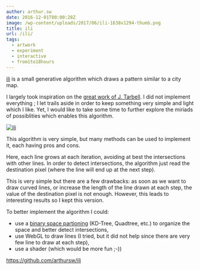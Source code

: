 ```yaml
---
author: arthur.sw
date: 2016-12-01T00:00:28Z
image: /wp-content/uploads/2017/06/ili-1638x1294-thumb.png
title: ili
url: /ili/
tags:
  - artwork
  - experiment
  - interactive
  - from1to18hours
---
```


[ili](https://arthursw.github.io/ili/) is a small generative algorithm which draws a pattern similar to a city map.

I largely took inspiration on the [great work of J. Tarbell](http://www.complexification.net/gallery/machines/substrate/index.php). I did not implement everything ; I let trails aside in order to keep something very simple and light which I like. Yet, I would like to take some time to further explore the miriads of possiblities which enables this algorithm.

[![ili](/wp-content/uploads/2017/06/ili-1638x1294.png)](https://arthursw.github.io/ili/)

This algorithm is very simple, but many methods can be used to implement it, each having pros and cons.

Here, each line grows at each iteration, avoiding at best the intersections with other lines. In order to detect intersections, the algorithm just read the destination pixel (where the line will end up at the next step).

This is very simple but there are a few drawbacks: as soon as we want to draw curved lines, or increase the length of the line drawn at each step, the value of the destination pixel is not enough. However, this leads to interesting results so I kept this version.

To better implement the algorithm I could:
 - use a [binary space partioning](https://en.wikipedia.org/wiki/Binary_space_partitioning) (KD-Tree, Quadtree, etc.) to organize the space and better detect intersections,
 - use WebGL to draw lines (I tried, but it did not help since there are very few line to draw at each step),
 - use a shader (which would be more fun ;-))

<https://github.com/arthursw/ili>